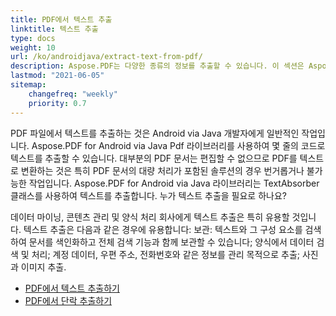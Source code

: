 ```yaml
---
title: PDF에서 텍스트 추출 
linktitle: 텍스트 추출 
type: docs
weight: 10
url: /ko/androidjava/extract-text-from-pdf/
description: Aspose.PDF는 다양한 종류의 정보를 추출할 수 있습니다. 이 섹션은 Aspose.PDF for Android via Java를 사용하여 PDF 문서에서 텍스트를 추출하는 방법에 대한 기사를 포함하고 있습니다.
lastmod: "2021-06-05"
sitemap:
    changefreq: "weekly"
    priority: 0.7
---
```


PDF 파일에서 텍스트를 추출하는 것은 Android via Java 개발자에게 일반적인 작업입니다. Aspose.PDF for Android via Java Pdf 라이브러리를 사용하여 몇 줄의 코드로 텍스트를 추출할 수 있습니다. 대부분의 PDF 문서는 편집할 수 없으므로 PDF를 텍스트로 변환하는 것은 특히 PDF 문서의 대량 처리가 포함된 솔루션의 경우 번거롭거나 불가능한 작업입니다. Aspose.PDF for Android via Java 라이브러리는 TextAbsorber 클래스를 사용하여 텍스트를 추출합니다.
누가 텍스트 추출을 필요로 하나요?

데이터 마이닝, 콘텐츠 관리 및 양식 처리 회사에게 텍스트 추출은 특히 유용할 것입니다.
 텍스트 추출은 다음과 같은 경우에 유용합니다: 보관: 텍스트와 그 구성 요소를 검색하여 문서를 색인화하고 전체 검색 기능과 함께 보관할 수 있습니다; 양식에서 데이터 검색 및 처리; 계정 데이터, 우편 주소, 전화번호와 같은 정보를 관리 목적으로 추출; 사진과 이미지 추출.

- [PDF에서 텍스트 추출하기](/pdf/ko/androidjava/extract-text-from-all-pdf/)
- [PDF에서 단락 추출하기](/pdf/ko/androidjava/extract-paragraph-from-pdf/)